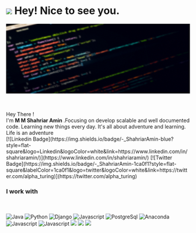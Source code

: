 <h1><img src="https://emojis.slackmojis.com/emojis/images/1620282616/36373/pc.gif?1620282616" width="30"/> Hey! Nice to see you.</h1>

![image](src/code1710.gif)

</br>

<p> Hey There ! </br>  I'm <b> M M Shahriar Amin </b>.Focusing on develop scalable and well documented code. Learning new things every day. It's all about adventure and learning. Life is an adventure </b>
</br>
[![Linkedin Badge](https://img.shields.io/badge/-_ShahriarAmin-blue?style=flat-square&logo=Linkedin&logoColor=white&link=https://www.linkedin.com/in/shahriaramin/)](https://www.linkedin.com/in/shahriaramin/) [![Twitter Badge](https://img.shields.io/badge/-_ShahriarAmin-1ca0f1?style=flat-square&labelColor=1ca0f1&logo=twitter&logoColor=white&link=https://twitter.com/alpha_turing)](https://twitter.com/alpha_turing) 

<h3>I work with </h3>
<p>
  </br></br>
  <img alt="Java" src="https://s10.gifyu.com/images/java-logo-1-1.png" />
  <img alt="Python" src="https://img.icons8.com/color/48/000000/python.png" />
  <img alt="Django" src="https://img.icons8.com/color/48/000000/django.png" /> 
  <img alt="Javascript" src="https://img.icons8.com/color/50/000000/javascript.png" /> 
  <img alt="PostgreSql" src="https://img.icons8.com/color/48/000000/postgreesql.png" /> 
  <img alt="Anaconda" src="https://img.icons8.com/dusk/48/000000/anaconda.png"/>
  <img alt="Javascript" src="https://img.icons8.com/color/48/000000/docker-container.png" /> 
  <img alt="Javascript" src="https://img.icons8.com/doodle/48/000000/github.png" /> 
  <img src="https://img.icons8.com/color/48/000000/git.png" />
  
  <img src="https://s10.gifyu.com/images/odoo1.png" />
  <img src="https://s10.gifyu.com/images/xml-vector-icon-removebg-preview-1.png" />
  </br>
</p>


<p align="center">
</br></br>


  
 
</p>
